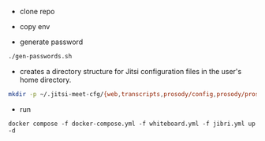 
- clone repo

- copy env

- generate password
```sh
./gen-passwords.sh
```
- creates a directory structure for Jitsi configuration files in the user's home directory.
```sh
mkdir -p ~/.jitsi-meet-cfg/{web,transcripts,prosody/config,prosody/prosody-plugins-custom,jicofo,jvb,jigasi,jibri}
```

- run 

```
docker compose -f docker-compose.yml -f whiteboard.yml -f jibri.yml up -d
```